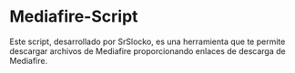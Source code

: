 # Mediafire-Script
Este script, desarrollado por SrSlocko, es una herramienta que te permite descargar archivos de Mediafire proporcionando enlaces de descarga de Mediafire. 
